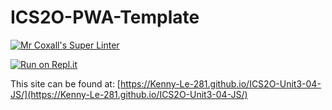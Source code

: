 # ICS2O-PWA-Template

[![Mr Coxall's Super Linter](https://github.com/Kenny-Le-281/ICS2O-Unit3-04-JS/workflows/Mr%20Coxall's%20Super%20Linter/badge.svg)](https://github.com/Kenny-Le-281/ICS2O-Unit3-04-JS/actions)

[![Run on Repl.it](https://repl.it/badge/github/Kenny-Le-281/ICS2O-Unit3-04-JS)](https://repl.it/github/Kenny-Le-281/ICS2O-Unit3-04-JS)

This site can be found at: [https://Kenny-Le-281.github.io/ICS2O-Unit3-04-JS/](https://Kenny-Le-281.github.io/ICS2O-Unit3-04-JS/)
